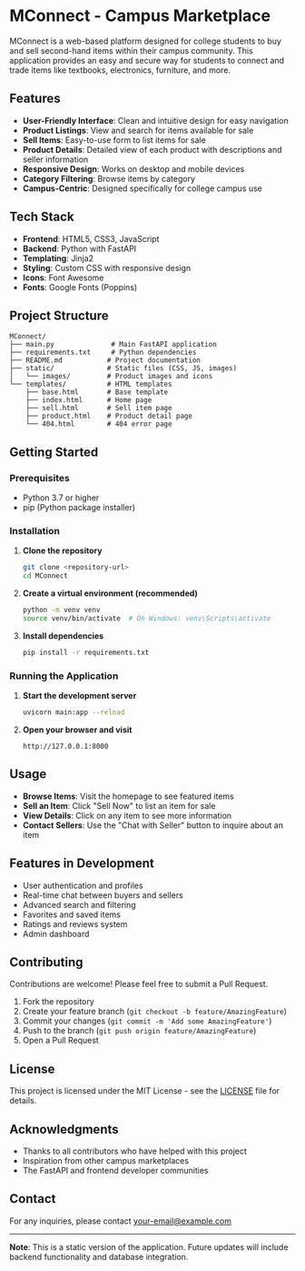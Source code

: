 # MConnect - Campus Marketplace

MConnect is a web-based platform designed for college students to buy and sell second-hand items within their campus community. This application provides an easy and secure way for students to connect and trade items like textbooks, electronics, furniture, and more.

## Features

- **User-Friendly Interface**: Clean and intuitive design for easy navigation
- **Product Listings**: View and search for items available for sale
- **Sell Items**: Easy-to-use form to list items for sale
- **Product Details**: Detailed view of each product with descriptions and seller information
- **Responsive Design**: Works on desktop and mobile devices
- **Category Filtering**: Browse items by category
- **Campus-Centric**: Designed specifically for college campus use

## Tech Stack

- **Frontend**: HTML5, CSS3, JavaScript
- **Backend**: Python with FastAPI
- **Templating**: Jinja2
- **Styling**: Custom CSS with responsive design
- **Icons**: Font Awesome
- **Fonts**: Google Fonts (Poppins)

## Project Structure

```
MConnect/
├── main.py              # Main FastAPI application
├── requirements.txt     # Python dependencies
├── README.md           # Project documentation
├── static/             # Static files (CSS, JS, images)
│   └── images/         # Product images and icons
└── templates/          # HTML templates
    ├── base.html       # Base template
    ├── index.html      # Home page
    ├── sell.html       # Sell item page
    ├── product.html    # Product detail page
    └── 404.html        # 404 error page
```

## Getting Started

### Prerequisites

- Python 3.7 or higher
- pip (Python package installer)

### Installation

1. **Clone the repository**
   ```bash
   git clone <repository-url>
   cd MConnect
   ```

2. **Create a virtual environment (recommended)**
   ```bash
   python -m venv venv
   source venv/bin/activate  # On Windows: venv\Scripts\activate
   ```

3. **Install dependencies**
   ```bash
   pip install -r requirements.txt
   ```

### Running the Application

1. **Start the development server**
   ```bash
   uvicorn main:app --reload
   ```

2. **Open your browser and visit**
   ```
   http://127.0.0.1:8000
   ```

## Usage

- **Browse Items**: Visit the homepage to see featured items
- **Sell an Item**: Click "Sell Now" to list an item for sale
- **View Details**: Click on any item to see more information
- **Contact Sellers**: Use the "Chat with Seller" button to inquire about an item

## Features in Development

- User authentication and profiles
- Real-time chat between buyers and sellers
- Advanced search and filtering
- Favorites and saved items
- Ratings and reviews system
- Admin dashboard

## Contributing

Contributions are welcome! Please feel free to submit a Pull Request.

1. Fork the repository
2. Create your feature branch (`git checkout -b feature/AmazingFeature`)
3. Commit your changes (`git commit -m 'Add some AmazingFeature'`)
4. Push to the branch (`git push origin feature/AmazingFeature`)
5. Open a Pull Request

## License

This project is licensed under the MIT License - see the [LICENSE](LICENSE) file for details.

## Acknowledgments

- Thanks to all contributors who have helped with this project
- Inspiration from other campus marketplaces
- The FastAPI and frontend developer communities

## Contact

For any inquiries, please contact [your-email@example.com](mailto:your-email@example.com)

---

**Note**: This is a static version of the application. Future updates will include backend functionality and database integration.
